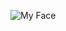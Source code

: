 ![My Face](https://avatars1.githubusercontent.com/u/22430504?s=400&u=eedff4d95a15279ecfeaa036211c9167dde159d0&v=4)
